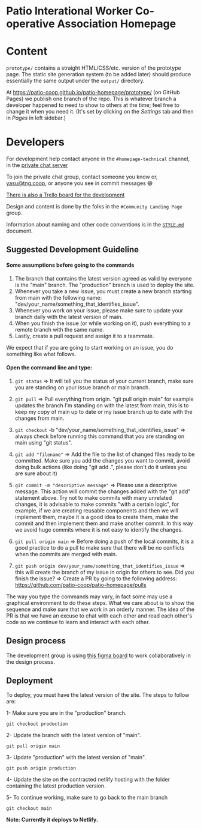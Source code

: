 Patio Interational Worker Co-operative Association Homepage
===========================================================

# Content

`prototype/` contains a straight HTML/CSS/etc. version of the prototype
page. The static site generation system (to be added later) should produce
essentially the same output under the `output/` directory.

At <https://patio-coop.github.io/patio-homepage/prototype/> (on GitHub
Pages) we publish one branch of the repo. This is whatever branch a
developer happened to need to show to others at the time; feel free to
change it when you need it. (It's set by clicking on the _Settings_ tab and
then in _Pages_ in left sidebar.)

# Developers

For development help contact anyone
in the `#homepage-technical` channel, in the
[private chat server](https://patio.ica.coop/chat/)

To join the private chat group, contact someone you know
or, yasu@tng.coop, or anyone you see in commit messages 😄

[There is also a Trello board for the development](https://trello.com/b/UmETQtyW/homepage-development-issues)

Design and content is done by the folks in the `#Community Landing Page`
group.

Information about naming and other code conventions is in the [`STYLE.md`]
document.

## Suggested Development Guideline 

#### Some assumptions before going to the commands
1) The branch that contains the latest version agreed as valid by everyone
   is the "main" branch. The "production" branch is used to deploy the site.
2) Whenever you take a new issue, you must create a new branch starting from
   main with the following name:
   "dev/your_name/something_that_identifies_issue".
3) Whenever you work on your issue, please make sure to update your branch
   daily with the latest version of main.
4) When you finish the issue (or while working on it), push everything to a
   remote branch with the same name.
5) Lastly, create a pull request and assign it to a teammate.

We expect that if you are going to start working on an issue, you do something like what follows. 

#### Open the command line and type:

1) `git status` => It will tell you the status of your current branch,
make sure you are standing on your issue branch or main branch.

2) `git pull` => Pull everything from origin. "git pull origin main" for
example updates the branch I'm standing on with the latest from main, this
is to keep my copy of main up to date or my issue branch up to date with the
changes from main.

3) `git checkout` -b "dev/your_name/something_that_identifies_issue" =>
always check before running this command that you are standing on main using
"git status".

4) `git add "filename"` => Add the file to the list of changed files ready
to be committed. Make sure you add the changes you want to commit, avoid
doing bulk actions (like doing "git add .", please don't do it unless you
are sure about it)

5) `git commit -m "descriptive message"` => Please use a descriptive
message. This action will commit the changes added with the "git add"
statement above. Try not to make commits with many unrelated changes, it is
advisable to make commits "with a certain logic", for example, if we are
creating reusable components and then we will implement them, maybe it is a
good idea to create them, make the commit and then implement them and make
another commit. In this way we avoid huge commits where it is not easy to
identify the changes.

6) `git pull origin main` => Before doing a push of the local commits, it
is a good practice to do a pull to make sure that there will be no conflicts
when the commits are merged with main.

7) `git push origin dev/your_name/something_that_identifies_issue` => this
will create the branch of my issue in origin for others to see. Did you
finish the issue? => Create a PR by going to the following address:
https://github.com/patio-coop/patio-homepage/pulls


The way you type the commands may vary, in fact some may use a graphical
environment to do these steps. What we care about is to show the sequence
and make sure that we work in an orderly manner. The idea of the PR is that
we have an excuse to chat with each other and read each other's code so we
continue to learn and interact with each other. 

## Design process
The development group is using [this figma board](https://www.figma.com/file/P0vtqF4VtOkKEM6L0nWh5h/PATIO?node-id=240%3A439) to work collaboratively in the design process.

## Deployment
To deploy, you must have the latest version of the site. The steps to follow are:

1- Make sure you are in the "production" branch.

 `git checkout production`

2- Update the branch with the latest version of "main".

 `git pull origin main` 

3- Update "production" with the latest version of "main".

 `git push origin production`

4- Update the site on the contracted netlify hosting with the folder containing the latest production version.

5- To continue working, make sure to go back to the main branch

 `git checkout main`
 
 **Note: Currently it deploys to Netlify.**
 


<!-------------------------------------------------------------------->
[`STYLE.md`]: ./STYLE.md
